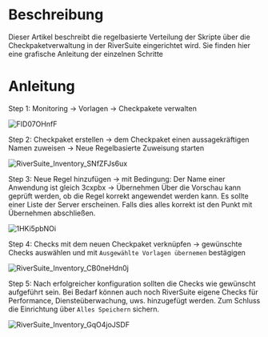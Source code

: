 # Beschreibung

Dieser Artikel beschreibt die regelbasierte Verteilung der Skripte über die Checkpaketverwaltung in der RiverSuite eingerichtet wird. Sie finden hier eine grafische Anleitung der einzelnen Schritte

# Anleitung

Step 1: Monitoring -> Vorlagen -> Checkpakete verwalten

![FID07OHnfF](https://user-images.githubusercontent.com/119604651/208193034-d068b7aa-f0a0-4948-a7d4-1d9a8f9aeb21.png)

Step 2: Checkpaket erstellen -> dem Checkpaket einen aussagekräftigen Namen zuweisen -> Neue Regelbasierte Zuweisung starten

![RiverSuite_Inventory_SNfZFJs6ux](https://user-images.githubusercontent.com/119604651/208192262-0baf0af6-b786-4b2a-8455-1c067e60bb74.png)

Step 3: Neue Regel hinzufügen -> mit Bedingung: Der Name einer Anwendung ist gleich 3cxpbx -> Übernehmen
Über die Vorschau kann geprüft werden, ob die Regel korrekt angewendet werden kann. Es sollte einer Liste der Server erscheinen. Falls dies alles korrekt ist den Punkt mit Übernehmen abschließen.

![1HKi5pbNOi](https://user-images.githubusercontent.com/119604651/208193106-25382e53-169e-4006-809f-d73bd0d904ae.png)

Step 4: Checks mit dem neuen Checkpaket verknüpfen -> gewünschte Checks auswählen und mit `Ausgewählte Vorlagen übernemen` bestägigen

![RiverSuite_Inventory_CB0neHdn0j](https://user-images.githubusercontent.com/119604651/208193829-9a60bd54-9077-4f6a-9447-3bba6efb1406.png)

Step 5: Nach erfolgreicher konfiguration sollten die Checks wie gewünscht aufgeführt sein. Bei Bedarf können auch noch RiverSuite eigene Checks für Performance, Diensteüberwachung, uws. hinzugefügt werden. Zum Schluss die Einrichtung über `Alles Speichern` sichern.

![RiverSuite_Inventory_GqO4joJSDF](https://user-images.githubusercontent.com/119604651/208195332-1eb87991-3345-43b4-9c90-b05634fd4067.png)
